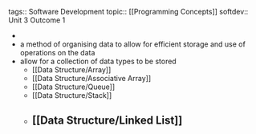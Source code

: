 tags:: Software Development
topic:: [[Programming Concepts]]
softdev:: Unit 3 Outcome 1

-
- a method of organising data to allow for efficient storage and use of operations on the data
- allow for a collection of data types to be stored
	- [[Data Structure/Array]]
	- [[Data Structure/Associative Array]]
	- [[Data Structure/Queue]]
	- [[Data Structure/Stack]]
	- [[Data Structure/Linked List]]
		-
